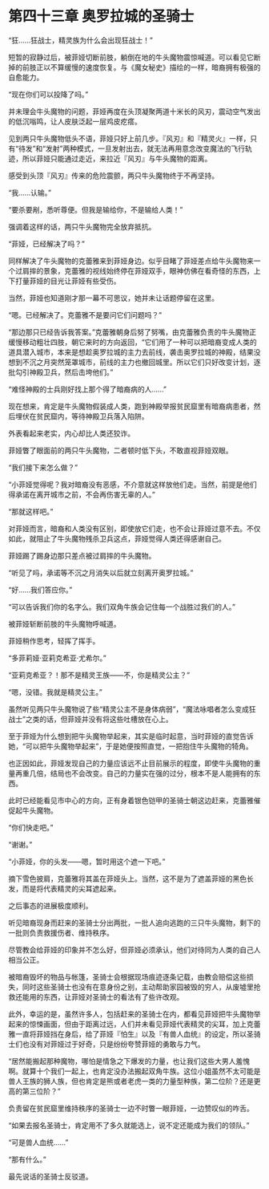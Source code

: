 # 第四十三章 奥罗拉城的圣骑士

“狂……狂战士，精灵族为什么会出现狂战士！”

短暂的寂静过后，被菲娅切断前肢，躺倒在地的牛头魔物震惊喊道。可以看见它断掉的前肢正以不算缓慢的速度恢复。与《魔女秘史》描绘的一样，暗裔拥有极强的自愈能力。

“现在你们可以投降了吗。”

并未理会牛头魔物的问题，菲娅再度在头顶凝聚两道十米长的风刃，震动空气发出的低沉嗡鸣，让人皮肤泛起一层鸡皮疙瘩。

见到两只牛头魔物低头不语，菲娅只好上前几步。『风刃』和『精灵火』一样，只有“待发”和“发射”两种模式，一旦发射出去，就无法再用意念改变魔法的飞行轨迹，所以菲娅只能通过走近，来拉近『风刃』与牛头魔物的距离。

感受到头顶『风刃』传来的危险震颤，两只牛头魔物终于不再坚持。

“我……认输。”

“要杀要剐，悉听尊便。但我是输给你，不是输给人类！”

强调着这样的话，两只牛头魔物完全放弃抵抗。

“菲娅，已经解决了吗？”

同样解决了牛头魔物的克蕾雅来到菲娅身边。似乎目睹了菲娅差点给牛头魔物来一个过肩摔的景象，克蕾雅的视线始终停在菲娅双手，眼神仿佛在看奇怪的东西，上下打量菲娅的目光让菲娅有些受伤。

当然，菲娅也知道刚才那一幕不可思议，她并未让话题停留在这里。

“嗯。已经解决了。克蕾雅不是要问它们问题吗？”

“那边那只已经告诉我答案。”克蕾雅朝身后努了努嘴，由克蕾雅负责的牛头魔物正缓慢移动粗壮四肢，朝它来时的方向返回，“它们用了一种可以把暗裔变成人类的道具潜入城市，本来是想趁奥罗拉城的主力去前线，袭击奥罗拉城的神殿，结果没想到不沉之月突然笼罩城市，前线的主力也撤回城里。所以它们只好改变计划，逐批勾引神殿卫兵，然后击垮他们。”

“难怪神殿的士兵刚好找上那个得了暗裔病的人……”

现在想来，肯定是牛头魔物假装成人类，跑到神殿举报贫民窟里有暗裔病患者，然后埋伏在贫民窟内，等待神殿卫兵落入陷阱。

外表看起来老实，内心却比人类还狡诈。

菲娅瞥了眼面前的两只牛头魔物，二者顿时低下头，不敢直视菲娅双眼。

“我们接下来怎么做？”

“小菲娅觉得呢？我对暗裔没有恶感，不介意就这样放他们走。当然，前提是他们得承诺在离开城市之前，不会再伤害无辜的人。”

“那就这样吧。”

对菲娅而言，暗裔和人类没有区别，即使放它们走，也不会让菲娅过意不去。不仅如此，就阻止了牛头魔物残杀卫兵这点，菲娅觉得人类还得感谢自己。

菲娅踢了踢身边那只差点被过肩摔的牛头魔物。

“听见了吗，承诺等不沉之月消失以后就立刻离开奥罗拉城。”

“好……我们答应你。”

“可以告诉我们你的名字么。我们双角牛族会记住每一个战胜过我们的人。”

被菲娅斩断前肢的牛头魔物呼喊道。

菲娅稍作思考，轻挥了挥手。

“多菲莉娅·亚莉克希亚·尤希尔。”

“亚莉克希亚？！那不是精灵王族——不，你是精灵公主？”

“嗯，没错。我就是精灵公主。”

虽然听见两只牛头魔物说了些“精灵公主不是身体病弱”，“魔法咏唱者怎么变成狂战士”之类的话，但菲娅并没有将这些吐槽放在心上。

至于菲娅为什么想到把牛头魔物举起来，其实是临时起意，当时菲娅的直觉告诉她，“可以把牛头魔物举起来”，于是她便按照直觉，一把抱住牛头魔物的犄角。

也正因如此，菲娅发现自己的力量应该远不止目前展示的程度，即使牛头魔物的重量再重几倍，结局也不会改变。自己的力量实在强的过分，根本不是人能拥有的东西。

此时已经能看见市中心的方向，正有身着银色铠甲的圣骑士朝这边赶来，克蕾雅催促起牛头魔物。

“你们快走吧。”

“谢谢。”

“小菲娅，你的头发——嗯，暂时用这个遮一下吧。”

摘下雪色披肩，克蕾雅将其盖在菲娅头上。当然，这不是为了遮盖菲娅的黑色长发，而是将代表精灵的尖耳遮起来。

之后事态的进展极度顺利。

听见暗裔现身而赶来的圣骑士分出两批，一批人追向逃跑的三只牛头魔物，剩下的一批则负责救援伤者、维持秩序。

尽管教会给菲娅的印象并不怎么好，但菲娅必须承认，他们对待同为人类的自己人相当公正。

被暗裔毁坏的物品与帐篷，圣骑士会根据现场痕迹逐条记载，由教会赔偿这些损失，同时这些圣骑士也没有在意身份之别，主动帮助家园被毁的穷人，从废墟里抢救还能用的东西，让菲娅对圣骑士的看法有了些许改观。

此外，幸运的是，虽然许多人，包括赶来的圣骑士在内，都看见菲娅把牛头魔物举起来的惊悚画面，但由于距离过远，人们并未看见菲娅代表精灵的尖耳，加上克蕾雅一直将菲娅挡在身后，给了菲娅『怕生』以及『有兽人血统』的设定，所以圣骑士们也没有对菲娅过于好奇，只是纷纷夸赞菲娅的勇敢与力气。

“居然能搬起那种魔物，哪怕是情急之下爆发的力量，也让我们这些大男人羞愧啊。就算十个我们一起上，也肯定没办法搬起双角牛族。这位小姐虽然不太可能是兽人王族的狮人族，但也肯定是熊或者老虎一类的力量型种族，第二位阶？还是更高的第三位阶？”

负责留在贫民窟里维持秩序的圣骑士一边不时瞥一眼菲娅，一边赞叹似的咋舌。

“如果去报名圣骑士，肯定用不了多久就能选上，说不定还能成为我们的领队。”

“可是兽人血统……”

“那有什么。”

最先说话的圣骑士反驳道。
